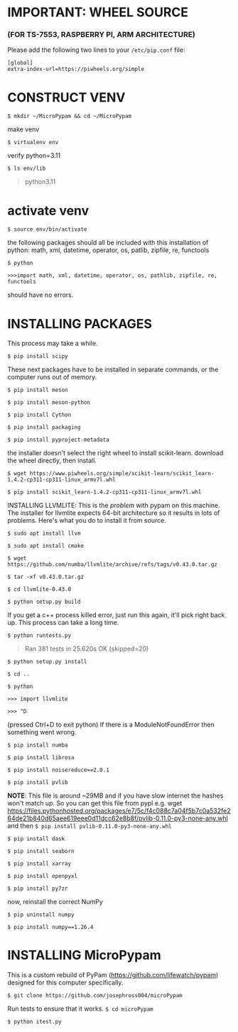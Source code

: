 # IMPORTANT: WHEEL SOURCE 
### (FOR TS-7553, RASPBERRY PI, ARM ARCHITECTURE)
Please add the following two lines to your `/etc/pip.conf` file:

```
[global]
extra-index-url=https://piwheels.org/simple
```

# CONSTRUCT VENV
`$ mkdir ~/MicroPypam && cd ~/MicroPypam`

make venv

`$ virtualenv env`

verify python=3.11

`$ ls env/lib`
> python3.11

# activate venv
`$ source env/bin/activate`

the following packages should all be included with this installation of python:
math, xml, datetime, operator, os, patlib, zipfile, re, functools

`$ python`

`>>>import math, xml, datetime, operator, os, pathlib, zipfile, re, functools`

should have no errors.

#  INSTALLING PACKAGES

This process may take a while.

`$ pip install scipy`

These next packages have to be installed in separate commands, or the computer runs out of memory.

`$ pip install meson`

`$ pip install meson-python`

`$ pip install Cython`

`$ pip install packaging`

`$ pip install pyproject-metadata`

the installer doesn't select the right wheel to install scikit-learn. download the wheel directly, then install. 

`$ wget https://www.piwheels.org/simple/scikit-learn/scikit_learn-1.4.2-cp311-cp311-linux_armv7l.whl`

`$ pip install scikit_learn-1.4.2-cp311-cp311-linux_armv7l.whl`

INSTALLING LLVMLITE: This is the *problem* with pypam on this machine. The installer for llvmlite expects 64-bit architecture so it results in lots of problems. Here's what you do to install it from source.

`$ sudo apt install llvm`

`$ sudo apt install cmake`

`$ wget https://github.com/numba/llvmlite/archive/refs/tags/v0.43.0.tar.gz`

`$ tar -xf v0.43.0.tar.gz`

`$ cd llvmlite-0.43.0`

`$ python setup.py build`

If you get a c++ process killed error, just run this again, it'll pick right back up. This process can take a long time.

`$ python runtests.py`

>Ran 381 tests in 25.620s
>OK (skipped=20)

`$ python setup.py install`

`$ cd ..`

`$ python`

`>>> import llvmlite`

`>>> ^D `

(pressed Ctrl+D to exit python)
If there is a ModuleNotFoundError then something went wrong.

`$ pip install numba`

`$ pip install librosa`

`$ pip install noisereduce==2.0.1`

`$ pip install pvlib`
 
__NOTE__: This file is around ~29MB and if you have slow internet the hashes
won't match up. So you can get this file from pypl e.g. 
wget https://files.pythonhosted.org/packages/e7/5c/f4c088c7a04f5b7c0a532fe264de21b840d65aee619eee0d11dcc62e8b8f/pvlib-0.11.0-py3-none-any.whl 
and then `$ pip install pvlib-0.11.0-py3-none-any.whl`

`$ pip install dask`

`$ pip install seaborn`

`$ pip install xarray`

`$ pip install openpyxl`

`$ pip install py7zr`

now, reinstall the correct NumPy

`$ pip uninstall numpy`

`$ pip install numpy==1.26.4`

# INSTALLING MicroPypam

This is a custom rebuild of PyPam (https://github.com/lifewatch/pypam) designed for this computer specifically.

`$ git clone https://github.com/josephross004/microPypam`

Run tests to ensure that it works.
`$ cd microPypam`

`$ python itest.py`
